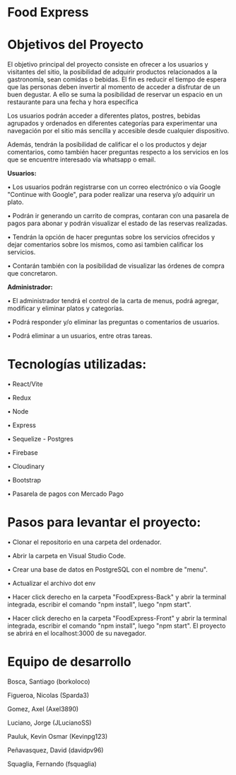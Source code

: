 # Food Express

# Objetivos del Proyecto

El objetivo principal del proyecto consiste en ofrecer a los usuarios y visitantes del sitio, la posibilidad de adquirir productos relacionados a la gastronomía, sean comidas o bebidas. El fin es reducir el tiempo de espera que las personas deben invertir al momento de acceder a disfrutar de un buen degustar. A ello se suma la posibilidad de reservar un espacio en un restaurante para una fecha y hora específica

Los usuarios podrán acceder a diferentes platos, postres, bebidas agrupados y ordenados en diferentes categorías para experimentar una navegación por el sitio más sencilla y accesible desde cualquier dispositivo.

Además, tendrán la posibilidad de calificar el o los productos y dejar comentarios, como también hacer preguntas respecto a los servicios en los que se encuentre interesado vía whatsapp o email.

**Usuarios:**

•	Los usuarios podrán registrarse con un correo electrónico o vía Google "Continue with Google", para poder realizar una reserva y/o adquirir un plato.

• 	Podrán ir generando un carrito de compras, contaran con una pasarela de pagos para abonar y podrán visualizar el estado de las reservas realizadas.

•	Tendrán la opción de hacer preguntas sobre los servicios ofrecidos y dejar comentarios sobre los mismos, como asi tambien calificar los servicios.

•	Contarán también con la posibilidad de visualizar las órdenes de compra que concretaron.

**Administrador:**

•	El administrador tendrá el control de la carta de menus, podrá agregar, modificar y eliminar platos y categorías. 

•	Podrá responder y/o eliminar las preguntas o comentarios de usuarios. 

•	Podrá eliminar a un usuarios, entre otras tareas.


# Tecnologías utilizadas:

 •	React/Vite
 
 •	Redux
 
 •	Node
 
 •	Express
 
 •	Sequelize - Postgres
 
 •	Firebase
 
 •	Cloudinary
 
 •	Bootstrap

 •	Pasarela de pagos con Mercado Pago
 

 # Pasos para levantar el proyecto:

•	Clonar el repositorio en una carpeta del ordenador.

•	Abrir la carpeta en Visual Studio Code.

•	Crear una base de datos en PostgreSQL con el nombre de "menu".

•	Actualizar el archivo dot env 

•	Hacer click derecho en la carpeta "FoodExpress-Back" y abrir la terminal integrada, escribir el comando "npm install", luego "npm start".

•	Hacer click derecho en la carpeta "FoodExpress-Front" y abrir la terminal integrada, escribir el comando "npm install", luego "npm start". El proyecto se abrirá en el localhost:3000 de su navegador.





# Equipo de desarrollo

Bosca, Santiago (borkoloco)

Figueroa, Nicolas (Sparda3)

Gomez, Axel (Axel3890)

Luciano, Jorge (JLucianoSS)

Pauluk, Kevin Osmar (Kevinpg123)

Peñavasquez, David (davidpv96)

Squaglia, Fernando (fsquaglia)
